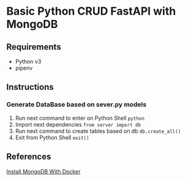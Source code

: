 # Basic Python CRUD FastAPI with MongoDB

## Requirements
- Python v3
- pipenv

## Instructions
### Generate DataBase based on sever.py models
1. Run next command to enter on Python Shell ```python```
2. Import next dependencies ```from server import db```
3. Run next command to create tables based on db ```db.create_all()```
4. Exit from Python Shell ```exit()```

## References
[Install MongoDB With Docker](https://platzi.com/tutoriales/1533-mongodb/4930-instalar-mongo-db-usando-docker/)